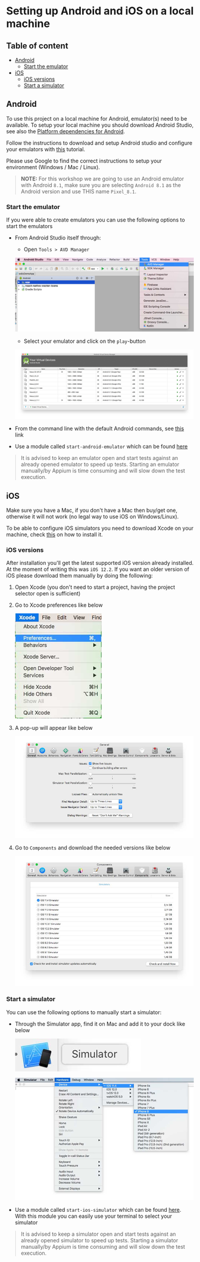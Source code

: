 # Setting up Android and iOS on a local machine

## Table of content
- [Android](#android)
  - [Start the emulator](#start-the-emulator)
- [iOS](#ios)
  - [iOS versions](#ios-versions)
  - [Start a simulator](#start-a-simulator)

## Android
To use this project on a local machine for Android, emulator(s) need to be available.
To setup your local machine you should download Android Studio, see also the [Platform dependencies for Android](./APPIUM.md#platform-dependencies-for-android).

Follow the instructions to download and setup Android studio and configure your emulators with [this](https://developer.android.com/studio/run/managing-avds) tutorial.

Please use Google to find the correct instructions to setup your environment (Windows / Mac / Linux).

> **NOTE:** For this workshop we are going to use an Android emulator with Android `8.1`, make sure you are selecting `Android 8.1` as the Android version and use THIS name `Pixel_8.1`.

### Start the emulator
If you were able to create emulators you can use the following options to start the emulators

- From Android Studio itself through:
    - Open `Tools > AVD Manager`
    
    ![Start Android AVD Manager](./assets/start-android-avd-manager.jpg)
    
    - Select your emulator and click on the `play`-button
    
    ![Select emulator](./assets/select-avd.jpg)
    
- From the command line with the default Android commands, see [this](https://developer.android.com/studio/run/emulator-commandline) link
- Use a module called `start-android-emulator` which can be found [here](https://github.com/wswebcreation/start-android-emulator)

> It is advised to keep an emulator open and start tests against an already opened emulator to speed up tests. Starting an emulator manually/by Appium is time consuming and will slow down the test execution.

## iOS
Make sure you have a Mac, if you don't have a Mac then buy/get one, otherwise it will not work (no legal way to use iOS on Windows/Linux).

To be able to configure iOS simulators you need to download Xcode on your machine, check [this](https://developer.apple.com/xcode/) on how to install it.

### iOS versions
After installation you'll get the latest supported iOS version already installed. At the moment of writing this was `iOS 12.2`. If you want an older version of iOS please download them manually by doing the following:

1. Open Xcode (you don't need to start a project, having the project selector open is sufficient)
1. Go to Xcode preferences like below

    ![Xcode preferences](./assets/xcode-preferences.jpg)
    
1. A pop-up will appear like below

    ![Xcode preferences pop-up](./assets/xcode-preferences-popup.jpg)
    
1. Go to `Components` and download the needed versions like below 

    ![Xcode components](./assets/xcode-components.jpg)
    
    
### Start a simulator
You can use the following options to manually start a simulator:

- Through the Simulator app, find it on Mac and add it to your dock like below

    ![Simulator App](./assets/simualtor-app.jpg)

    ![Simulator start](./assets/start-simulator.jpg)

- Use a module called `start-ios-simulator` which can be found [here](https://github.com/wswebcreation/start-ios-simulator). With this module you can easily use your terminal to select your simulator

> It is advised to keep a simulator open and start tests against an already opened simulator to speed up tests. Starting a simulator manually/by Appium is time consuming and will slow down the test execution.
